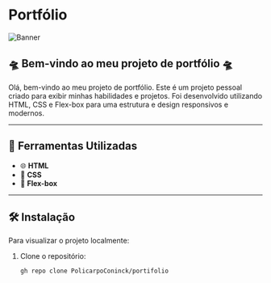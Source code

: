# Portfólio

![Banner]([https://raw.githubusercontent.com/PolicarpoConinck/GitHub/main/3%20-%20HTML%20e%20CSS%20ambientes%20de%20desenvolvimento%2C%20estrutura%20de%20arquivos%20e%20tags/pagina%20web.png?token=GHSAT0AAAAAACUKKMNJNRRV3PGMKFBASMC4ZU23ZKA](https://raw.githubusercontent.com/PolicarpoConinck/portifolio/main/pagina%20web.png))

## 🛸 Bem-vindo ao meu projeto de portfólio 🛸

Olá, bem-vindo ao meu projeto de portfólio. Este é um projeto pessoal criado para exibir minhas habilidades e projetos. Foi desenvolvido utilizando HTML, CSS e Flex-box para uma estrutura e design responsivos e modernos.

---

## 🚀 Ferramentas Utilizadas

* 🌐 **HTML**
* 🎨 **CSS**
* 📐 **Flex-box**

---

## 🛠️ Instalação

Para visualizar o projeto localmente:

1. Clone o repositório:
   ```sh
   gh repo clone PolicarpoConinck/portifolio
